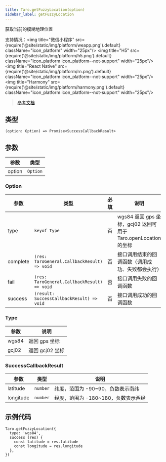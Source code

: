 ```yaml
---
title: Taro.getFuzzyLocation(option)
sidebar_label: getFuzzyLocation
---
```


获取当前的模糊地理位置

支持情况：<img title="微信小程序" src={require('@site/static/img/platform/weapp.png').default} className="icon_platform" width="25px"/> <img title="H5" src={require('@site/static/img/platform/h5.png').default} className="icon_platform icon_platform--not-support" width="25px"/> <img title="React Native" src={require('@site/static/img/platform/rn.png').default} className="icon_platform icon_platform--not-support" width="25px"/> <img title="Harmony" src={require('@site/static/img/platform/harmony.png').default} className="icon_platform icon_platform--not-support" width="25px"/>

> [参考文档](https://developers.weixin.qq.com/miniprogram/dev/api/location/wx.getFuzzyLocation.html)

## 类型

```tsx
(option: Option) => Promise<SuccessCallbackResult>
```

## 参数

| 参数 | 类型 |
| --- | --- |
| option | `Option` |

### Option

| 参数 | 类型 | 必填 | 说明 |
| --- | --- | :---: | --- |
| type | `keyof Type` | 否 | wgs84 返回 gps 坐标，gcj02 返回可用于 Taro.openLocation 的坐标 |
| complete | `(res: TaroGeneral.CallbackResult) => void` | 否 | 接口调用结束的回调函数（调用成功、失败都会执行） |
| fail | `(res: TaroGeneral.CallbackResult) => void` | 否 | 接口调用失败的回调函数 |
| success | `(result: SuccessCallbackResult) => void` | 否 | 接口调用成功的回调函数 |

### Type

| 参数 | 说明 |
| --- | --- |
| wgs84 | 返回 gps 坐标 |
| gcj02 | 返回 gcj02 坐标 |

### SuccessCallbackResult

| 参数 | 类型 | 说明 |
| --- | --- | --- |
| latitude | `number` | 纬度，范围为 -90~90，负数表示南纬 |
| longitude | `number` | 经度，范围为 -180~180，负数表示西经 |

## 示例代码

```tsx
Taro.getFuzzyLocation({
  type: 'wgs84',
  success (res) {
    const latitude = res.latitude
    const longitude = res.longitude
  },
})
```
